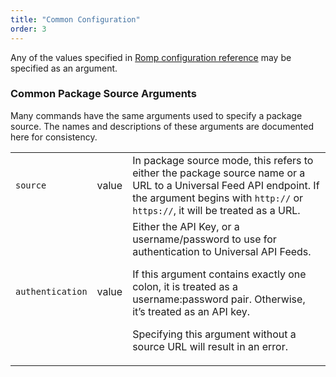 ```yaml
---
title: "Common Configuration"
order: 3
---
```


Any of the values specified in [Romp configuration reference](/docs/executionengine/romp-overview/installing-configuring-and-maintaining/romp-installation-configuration) may be specified as an argument.

### Common Package Source Arguments

Many commands have the same arguments used to specify a package source. The names and descriptions of these arguments are documented here for consistency.


|  |  |  |
| --- | --- | --- |
| `source` | value | In package source mode, this refers to either the package source name or a URL to a Universal Feed API endpoint. If the argument begins with `http://` or `https://`, it will be treated as a URL. |
| `authentication` | value | Either the API Key, or a username/password to use for authentication to Universal API Feeds. <p><p> If this argument contains exactly one colon, it is treated as a username:password pair. Otherwise, it’s treated as an API key.  <p><p>Specifying this argument without a source URL will result in an error. |











